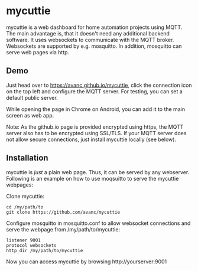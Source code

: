 mycuttie
========

mycuttie is a web dashboard for home automation projects using MQTT.
The main advantage is, that it doesn't need any additional backend software. It uses websockets to communicate with the MQTT broker. Websockets are supported by e.g. mosquitto. In addition, mosquitto can serve web pages via http.


Demo
----
Just head over to https://avanc.github.io/mycuttie, click the connection icon on the top left and configure the MQTT server. For testing, you can set a default public server.

While opening the page in Chrome on Android, you can add it to the main screen as web app.

Note: As the github.io page is provided encrypted using https, the MQTT server also has to be encrypted using SSL/TLS. If your MQTT server does not allow secure connections, just install mycuttie locally (see below).


Installation
------------
mycuttie is _just_ a plain web page. Thus, it can be served by any webserver. Following is an example on how to use moqsuitto to serve the mycuttie webpages:

Clone mycuttie:

    cd /my/path/to
    git clone https://github.com/avanc/mycuttie

Configure mosquitto in mosquitto.conf to allow websocket connections and serve the webpage from /my/path/to/mycuttie:

    listener 9001
    protocol websockets
    http_dir /my/path/to/mycuttie

Now you can access mycuttie by browsing http://yourserver:9001

